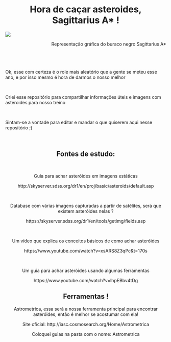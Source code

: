 <h1 align='center'>Hora de caçar asteroides, Sagittarius A* !</h1>
<img src='https://external-content.duckduckgo.com/iu/?u=https%3A%2F%2Fi.ytimg.com%2Fvi%2FcyQu0_wo4qM%2Fmaxresdefault.jpg&f=1&nofb=1'>
<p align='right' font-size=15> Representação gráfica do buraco negro Sagittarius A* </p>
<br>
<h1></h1>
<p>Ok, esse com certeza é o role mais aleatório que a gente se meteu esse ano, e por isso mesmo é hora de darmos o nosso melhor</p>
<br>
<p> Criei esse repositório para compartilhar informações úteis e imagens com asteroides para nosso treino </p>
<br>
<p> Sintam-se a vontade para editar e mandar o que quiserem aqui nesse repositório ;)</p>
<br>


<div align='center'>
  <h2> Fontes de estudo: </h1>
  <br>
  <p> Guia para achar asteróides em imagens estáticas  </h1>
  <p>http://skyserver.sdss.org/dr1/en/proj/basic/asteroids/default.asp</p>
  <br>
  <p> Database com várias imagens capturadas a partir de satélites, será que existem asteróides nelas ? </h1>
  <p>https://skyserver.sdss.org/dr1/en/tools/getimg/fields.asp</p>
  <br>
  <p> Um vídeo que explica os conceitos básicos de como achar asteróides </p>
  <p> https://www.youtube.com/watch?v=xsARS8Z3qPc&t=170s </p>
  <br>
  <p> Um guia para achar asteróides usando algumas ferramentas </p>
  <p> https://www.youtube.com/watch?v=lhpEBbv4tDg </p>
  
<div align='center'>
  <h2> Ferramentas ! </h2>
  <p> Astrometrica, essa será a nossa ferramenta principal para encontrar asteróides, então é melhor se acostumar com ela! </p>
  <p> Site oficial: http://iasc.cosmosearch.org/Home/Astrometrica </p>
  <p> Coloquei guias na pasta com o nome: Astrometrica </p>
  
    
  
  

